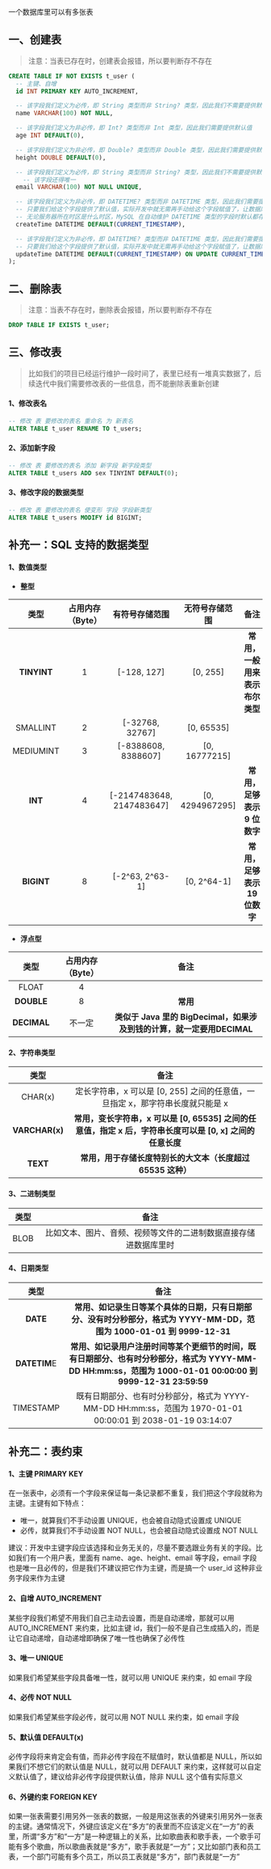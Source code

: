 一个数据库里可以有多张表

## 一、创建表

> 注意：当表已存在时，创建表会报错，所以要判断存不存在

```SQL
CREATE TABLE IF NOT EXISTS t_user (
  -- 主键、自增
  id INT PRIMARY KEY AUTO_INCREMENT,

  -- 该字段我们定义为必传，即 String 类型而非 String? 类型，因此我们不需要提供默认值
  name VARCHAR(100) NOT NULL,

  -- 该字段我们定义为非必传，即 Int? 类型而非 Int 类型，因此我们需要提供默认值
  age INT DEFAULT(0),

  -- 该字段我们定义为非必传，即 Double? 类型而非 Double 类型，因此我们需要提供默认值
  height DOUBLE DEFAULT(0),

  -- 该字段我们定义为必传，即 String 类型而非 String? 类型，因此我们不需要提供默认值
	-- 该字段还得唯一
  email VARCHAR(100) NOT NULL UNIQUE,

  -- 该字段我们定义为非必传，即 DATETIME? 类型而非 DATETIME 类型，因此我们需要提供默认值——当前时间
  -- 只要我们给这个字段提供了默认值，实际开发中就无需再手动给这个字段赋值了，让数据库自动维护即可
  -- 无论服务器所在时区是什么时区，MySQL 在自动维护 DATETIME 类型的字段时默认都存储的是零时区的时间，所以客户端拿到时间后展示时需要手动转换为各个时区对应的时间展示；当然有些数据库 GUI 工具——如 Navicat ——在展示这些零时区的时间时可能会转换为当前时区的时间展示，这个我们不用管它；总之，通过 SQL 语句读取到的时间和返回给客户端的时间肯定是零时区的
  createTime DATETIME DEFAULT(CURRENT_TIMESTAMP),

  -- 该字段我们定义为非必传，即 DATETIME? 类型而非 DATETIME 类型，因此我们需要提供默认值——当前时间；并且我们设置当更新了某条数据的任意字段时，都用最新的当前时间更新一下该字段
  -- 只要我们给这个字段提供了默认值，实际开发中就无需再手动给这个字段赋值了，让数据库自动维护即可
  updateTime DATETIME DEFAULT(CURRENT_TIMESTAMP) ON UPDATE CURRENT_TIMESTAMP
);
```

## 二、删除表

> 注意：当表不存在时，删除表会报错，所以要判断存不存在

```SQL
DROP TABLE IF EXISTS t_user;
```

## 三、修改表

> 比如我们的项目已经运行维护一段时间了，表里已经有一堆真实数据了，后续迭代中我们需要修改表的一些信息，而不能删除表重新创建

#### 1、修改表名

```SQL
-- 修改 表 要修改的表名 重命名 为 新表名
ALTER TABLE t_user RENAME TO t_users;
```

#### 2、添加新字段

```SQL
-- 修改 表 要修改的表名 添加 新字段 新字段类型
ALTER TABLE t_users ADD sex TINYINT DEFAULT(0);
```

#### 3、修改字段的数据类型

```SQL
-- 修改 表 要修改的表名 使变形 字段 字段新类型
ALTER TABLE t_users MODIFY id BIGINT;
```

## 补充一：SQL 支持的数据类型

#### 1、数值类型

- **整型**

|    类型     | 占用内存（Byte） |      有符号存储范围       | 无符号存储范围  |              备注              |
| :---------: | :--------------: | :-----------------------: | :-------------: | :----------------------------: |
| **TINYINT** |        1         |        [-128, 127]        |    [0, 255]     | **常用，一般用来表示布尔类型** |
|  SMALLINT   |        2         |      [-32768, 32767]      |   [0, 65535]    |                                |
|  MEDIUMINT  |        3         |    [-8388608, 8388607]    |  [0, 16777215]  |                                |
|   **INT**   |        4         | [-2147483648, 2147483647] | [0, 4294967295] |  **常用，足够表示 9 位数字**   |
| **BIGINT**  |        8         |      [-2^63, 2^63-1]      |   [0, 2^64-1]   |  **常用，足够表示 19 位数字**  |

- **浮点型**

|    类型     | 占用内存（Byte） |                             备注                             |
| :---------: | :--------------: | :----------------------------------------------------------: |
|    FLOAT    |        4         |                                                              |
| **DOUBLE**  |        8         |                           **常用**                           |
| **DECIMAL** |      不一定      | **类似于 Java 里的 BigDecimal，如果涉及到钱的计算，就一定要用DECIMAL** |

#### 2、字符串类型

|      类型      |                             备注                             |
| :------------: | :----------------------------------------------------------: |
|    CHAR(x)     | 定长字符串，x 可以是 [0, 255] 之间的任意值，一旦指定 x，那字符串长度就只能是 x |
| **VARCHAR(x)** | **常用，变长字符串，x 可以是 [0, 65535] 之间的任意值，指定 x 后，字符串长度可以是 [0, x] 之间的任意长度** |
|    **TEXT**    | **常用，用于存储长度特别长的大文本（长度超过 65535 这种）**  |

#### 3、二进制类型

| 类型 |                             备注                             |
| :--: | :----------------------------------------------------------: |
| BLOB | 比如文本、图片、音频、视频等文件的二进制数据直接存储进数据库里时 |

#### 4、日期类型

|     类型     |                             备注                             |
| :----------: | :----------------------------------------------------------: |
|   **DATE**   | **常用、如记录生日等某个具体的日期，只有日期部分、没有时分秒部分，格式为 YYYY-MM-DD，范围为 1000-01-01 到 9999-12-31** |
| **DATETIM**E | **常用、如记录用户注册时间等某个更细节的时间，既有日期部分、也有时分秒部分，格式为 YYYY-MM-DD HH:mm:ss，范围为 1000-01-01 00:00:00 到 9999-12-31 23:59:59** |
|  TIMESTAMP   | 既有日期部分、也有时分秒部分，格式为 YYYY-MM-DD HH:mm:ss，范围为 1970-01-01 00:00:01 到 2038-01-19 03:14:07 |

## 补充二：表约束

#### 1、主键 PRIMARY KEY

在一张表中，必须有一个字段来保证每一条记录都不重复，我们把这个字段就称为主键。主键有如下特点：

- 唯一，就算我们不手动设置 UNIQUE，也会被自动隐式设置成 UNIQUE
- 必传，就算我们不手动设置 NOT NULL，也会被自动隐式设置成 NOT NULL

建议：开发中主键字段应该选择和业务无关的，尽量不要选跟业务有关的字段。比如我们有一个用户表，里面有 name、age、height、email 等字段，email 字段也是唯一且必传的，但是我们不建议把它作为主键，而是搞一个 user_id 这种非业务字段来作为主键

#### 2、自增 AUTO_INCREMENT

某些字段我们希望不用我们自己主动去设置，而是自动递增，那就可以用 AUTO_INCREMENT 来约束，比如主键 id，我们一般不是自己生成插入的，而是让它自动递增，自动递增即确保了唯一性也确保了必传性

#### 3、唯一 UNIQUE

如果我们希望某些字段具备唯一性，就可以用 UNIQUE 来约束，如 email 字段

#### 4、必传 NOT NULL

如果我们希望某些字段必传，就可以用 NOT NULL 来约束，如 email 字段

#### 5、默认值 DEFAULT(x)

必传字段将来肯定会有值，而非必传字段在不赋值时，默认值都是 NULL，所以如果我们不想它们的默认值是 NULL，就可以用 DEFAULT 来约束，这样就可以自定义默认值了，建议给非必传字段提供默认值，除非 NULL 这个值有实际意义

#### 6、外键约束 FOREIGN KEY

如果一张表需要引用另外一张表的数据，一般是用这张表的外键来引用另外一张表的主键。通常情况下，外键应该定义在“多方”的表里而不应该定义在“一方”的表里，所谓“多方”和“一方”是一种逻辑上的关系，比如歌曲表和歌手表，一个歌手可能有多个歌曲，所以歌曲表就是“多方”，歌手表就是“一方”；又比如部门表和员工表，一个部门可能有多个员工，所以员工表就是“多方”，部门表就是“一方”
